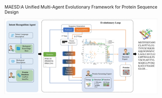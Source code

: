 MAESD:A Unified Multi-Agent Evolutionary Framework for Protein Sequence Design

![figure1](./picture/figure%201.png) 
